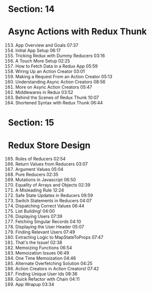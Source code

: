 # Section: 14
# Async Actions with Redux Thunk

153. App Overview and Goals  07:37
154. Initial App Setup  06:17
155. Tricking Redux with Dummy Reducers  03:16
156. A Touch More Setup  02:25
157. How to Fetch Data in a Redux App  05:59
158. Wiring Up an Action Creator  03:01
159. Making a Request From an Action Creator  05:13
160. Understanding Async Action Creators  08:56
161. More on Async Action Creators  05:47
162. Middlewares in Redux  03:52
163. Behind the Scenes of Redux Thunk  10:07
164. Shortened Syntax with Redux Thunk  06:44

# Section: 15
# Redux Store Design

165. Rules of Reducers  02:54
166. Return Values from Reducers  03:07
167. Argument Values  05:04
168. Pure Reducers  02:35
169. Mutations in Javascript  06:50
170. Equality of Arrays and Objects  02:39
171. A Misleading Rule  12:24
172. Safe State Updates in Reducers  09:59
173. Switch Statements in Reducers  04:07
174. Dispatching Correct Values  06:44
175. List Building!  04:00
176. Displaying Users  07:39
177. Fetching Singular Records  04:10
178. Displaying the User Header  05:07
179. Finding Relevant Users  07:49
180. Extracting Logic to MapStateToProps  07:47
181. That's the Issue!  02:38
182. Memoizing Functions  06:54
183. Memoization Issues  06:49
184. One Time Memoization  04:46
185. Alternate Overfetching Solution  04:25
186. Action Creators in Action Creators!  07:42
187. Finding Unique User Ids  08:36
188. Quick Refactor with Chain  04:11
189. App Wrapup  03:34